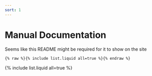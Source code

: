 ```yaml
---
sort: 1
---
```


# Manual Documentation
Seems like this README might be required for it to show on the site

```
{% raw %}{% include list.liquid all=true %}{% endraw %}
```

{% include list.liquid all=true %}
